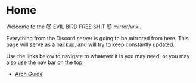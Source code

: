 # Home

Welcome to the 😈 EVIL BIRD FREE SHIT 😈 mirror/wiki.

Everything from the Discord server is going to be mirrored from here. This page will serve as a backup, and will try to keep constantly updated.

Use the links below to navigate to whatever it is you may need, or you may also use the nav bar on the top.

- [Arch Guide](arch)
